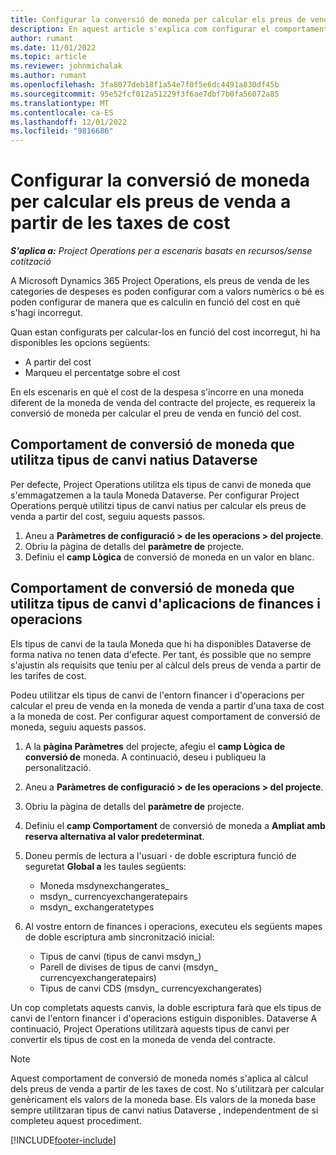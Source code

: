 ```yaml
---
title: Configurar la conversió de moneda per calcular els preus de venda a partir de les taxes de cost
description: En aquest article s'explica com configurar el comportament de conversió de moneda que s'utilitzarà a Microsoft Dynamics 365 Project Operations quan es generin transaccions de vendes a partir de transaccions de cost.
author: rumant
ms.date: 11/01/2022
ms.topic: article
ms.reviewer: johnmichalak
ms.author: rumant
ms.openlocfilehash: 3fa8077deb18f1a54e7f0f5e6dc4491a830df45b
ms.sourcegitcommit: 95e52fcf012a51229f3f6ae7dbf7b0fa56072a85
ms.translationtype: MT
ms.contentlocale: ca-ES
ms.lasthandoff: 12/01/2022
ms.locfileid: "9816686"
---
```

# <a name="set-up-currency-conversion-to-calculate-sales-prices-from-cost-rates"></a>Configurar la conversió de moneda per calcular els preus de venda a partir de les taxes de cost

_**S'aplica a:** Project Operations per a escenaris basats en recursos/sense cotització_

A Microsoft Dynamics 365 Project Operations, els preus de venda de les categories de despeses es poden configurar com a valors numèrics o bé es poden configurar de manera que es calculin en funció del cost en què s'hagi incorregut.

Quan estan configurats per calcular-los en funció del cost incorregut, hi ha disponibles les opcions següents:

- A partir del cost
- Marqueu el percentatge sobre el cost

En els escenaris en què el cost de la despesa s'incorre en una moneda diferent de la moneda de venda del contracte del projecte, es requereix la conversió de moneda per calcular el preu de venda en funció del cost.

## <a name="currency-conversion-behavior-that-uses-native-dataverse-exchange-rates"></a>Comportament de conversió de moneda que utilitza tipus de canvi natius Dataverse 

Per defecte, Project Operations utilitza els tipus de canvi de moneda que s'emmagatzemen a la taula Moneda Dataverse. Per configurar Project Operations perquè utilitzi tipus de canvi natius per calcular els preus de venda a partir del cost, seguiu aquests passos.

1. Aneu a **Paràmetres de configuració \> de les operacions \> del projecte**.
1. Obriu la pàgina de detalls del **paràmetre de** projecte.
1. Definiu el **camp Lògica** de conversió de moneda en un valor en blanc.

## <a name="currency-conversion-behavior-that-uses-exchange-rates-from-finance-and-operations-apps"></a>Comportament de conversió de moneda que utilitza tipus de canvi d'aplicacions de finances i operacions

Els tipus de canvi de la taula Moneda que hi ha disponibles Dataverse de forma nativa no tenen data d'efecte. Per tant, és possible que no sempre s'ajustin als requisits que teniu per al càlcul dels preus de venda a partir de les tarifes de cost.

Podeu utilitzar els tipus de canvi de l'entorn financer i d'operacions per calcular el preu de venda en la moneda de venda a partir d'una taxa de cost a la moneda de cost. Per configurar aquest comportament de conversió de moneda, seguiu aquests passos.

1. A la **pàgina Paràmetres** del projecte, afegiu el **camp Lògica de conversió de** moneda. A continuació, deseu i publiqueu la personalització.
1. Aneu a **Paràmetres de configuració \> de les operacions \> del projecte**.
1. Obriu la pàgina de detalls del **paràmetre de** projecte. 
1. Definiu el **camp Comportament** de conversió de moneda a **Ampliat amb reserva alternativa al valor predeterminat**.
1. Doneu permís de lectura a l'usuari **·**  de doble escriptura funció de seguretat **Global a** les taules següents:

    - Moneda msdynexchangerates\_
    - msdyn\_ currencyexchangeratepairs
    - msdyn\_ exchangeratetypes

1. Al vostre entorn de finances i operacions, executeu els següents mapes de doble escriptura amb sincronització inicial:

    - Tipus de canvi (tipus de canvi msdyn\_)
    - Parell de divises de tipus de canvi (msdyn\_ currencyexchangeratepairs)
    - Tipus de canvi CDS (msdyn\_ currencyexchangerates)

Un cop completats aquests canvis, la doble escriptura farà que els tipus de canvi de l'entorn financer i d'operacions estiguin disponibles. Dataverse A continuació, Project Operations utilitzarà aquests tipus de canvi per convertir els tipus de cost en la moneda de venda del contracte.

> [!NOTE]
> Aquest comportament de conversió de moneda només s'aplica al càlcul dels preus de venda a partir de les taxes de cost. No s'utilitzarà per calcular genèricament els valors de la moneda base. Els valors de la moneda base sempre utilitzaran tipus de canvi natius Dataverse , independentment de si completeu aquest procediment.

[!INCLUDE[footer-include](../includes/footer-banner.md)]
